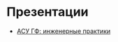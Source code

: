 # Презентации
* [АСУ ГФ: инженерные практики](presentations/asugf-engineering-practices/index.html)

